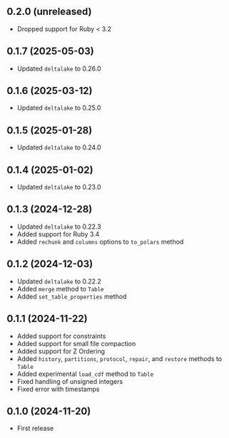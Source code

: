 ## 0.2.0 (unreleased)

- Dropped support for Ruby < 3.2

## 0.1.7 (2025-05-03)

- Updated `deltalake` to 0.26.0

## 0.1.6 (2025-03-12)

- Updated `deltalake` to 0.25.0

## 0.1.5 (2025-01-28)

- Updated `deltalake` to 0.24.0

## 0.1.4 (2025-01-02)

- Updated `deltalake` to 0.23.0

## 0.1.3 (2024-12-28)

- Updated `deltalake` to 0.22.3
- Added support for Ruby 3.4
- Added `rechunk` and `columns` options to `to_polars` method

## 0.1.2 (2024-12-03)

- Updated `deltalake` to 0.22.2
- Added `merge` method to `Table`
- Added `set_table_properties` method

## 0.1.1 (2024-11-22)

- Added support for constraints
- Added support for small file compaction
- Added support for Z Ordering
- Added `history`, `partitions`, `protocol`, `repair`, and `restore` methods to `Table`
- Added experimental `load_cdf` method to `Table`
- Fixed handling of unsigned integers
- Fixed error with timestamps

## 0.1.0 (2024-11-20)

- First release
